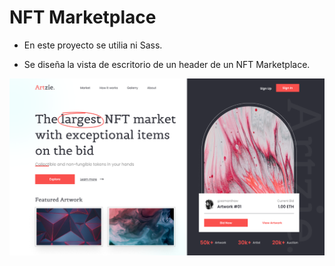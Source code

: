 # NFT Marketplace

- En este proyecto se utilia ni Sass.   

- Se diseña la vista de escritorio de un header de un NFT Marketplace.

![Vista escritorio](../../vistas/vista_NFT_marketplace.png)
